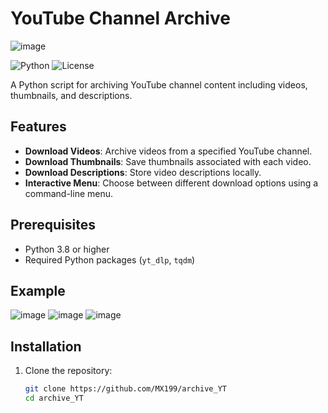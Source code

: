 # YouTube Channel Archive
![image](https://github.com/MX199/archive_YT/assets/67452715/343f9954-a828-4624-8eeb-b64d5880195f)

![Python](https://img.shields.io/badge/python-v3.8+-blue.svg)
![License](https://img.shields.io/badge/license-MIT-blue.svg)

A Python script for archiving YouTube channel content including videos, thumbnails, and descriptions.

## Features

- **Download Videos**: Archive videos from a specified YouTube channel.
- **Download Thumbnails**: Save thumbnails associated with each video.
- **Download Descriptions**: Store video descriptions locally.
- **Interactive Menu**: Choose between different download options using a command-line menu.

## Prerequisites

- Python 3.8 or higher
- Required Python packages (`yt_dlp`, `tqdm`)

## Example
![image](https://github.com/MX199/archive_YT/assets/67452715/33efb6eb-d9cf-461c-a837-abb4792c6c00)
![image](https://github.com/MX199/archive_YT/assets/67452715/c131fb61-f7aa-4676-a51f-d45b9abbf4d2)
![image](https://github.com/MX199/archive_YT/assets/67452715/968a1c79-5cdb-4ed8-a428-74a0307d2a55)



## Installation

1. Clone the repository:
   ```bash
   git clone https://github.com/MX199/archive_YT
   cd archive_YT
